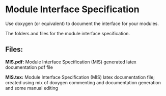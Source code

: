 # Module Interface Specification #

Use doxygen (or equivalent) to document the interface for your modules.

The folders and files for the module interface specification.

Files:
---

**MIS.pdf:** Module Interface Specification (MIS) generated latex documentation pdf file

**MIS.tex:** Module Interface Specification (MIS) latex documentation file; created using mix of doxygen commenting and documentation generation and some manual editing
